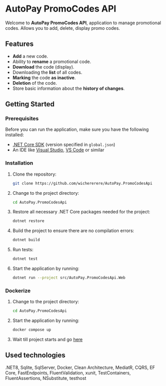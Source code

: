 # AutoPay PromoCodes API

Welcome to **AutoPay PromoCodes API**, application to manage promotional codes. Allows you to add, delete, display promo codes.
## Features

- **Add** a new code.
- Ability to **rename** a promotional code.
- **Download** the code (display).
- Downloading the **list** of all codes.
- **Marking** the code **as inactive**.
- **Deletion** of the code.
- Store basic information about the **history of changes**.

## Getting Started

### Prerequisites

Before you can run the application, make sure you have the following installed:
- [.NET Core SDK](https://dotnet.microsoft.com/download) (version specified in `global.json`)
- An IDE like [Visual Studio](https://visualstudio.microsoft.com/), [VS Code](https://code.visualstudio.com/) or similar

### Installation

1. Clone the repository:
   ```bash
   git clone https://github.com/wichererere/AutoPay.PromoCodesApi
2. Change to the project directory:
   ```bash
   cd AutoPay.PromoCodesApi
3. Restore all necessary .NET Core packages needed for the project:
   ```bash
   dotnet restore
4. Build the project to ensure there are no compilation errors:
   ```bash
   dotnet build

5. Run tests:
   ```bash
   dotnet test

6. Start the application by running:
   ```bash
   dotnet run --project src/AutoPay.PromoCodesApi.Web

### Dockerize

1. Change to the project directory:
   ```bash
   cd AutoPay.PromoCodesApi

2. Start the application by running:
   ```bash
   docker compose up
   
3. Wait till project starts and go [here](http://localhost:50000/swagger)
   
## Used technologies
.NET8, Sqlite, SqlServer, Docker, Clean Architecture, MediatR, CQRS, EF Core, FastEndpoints, FluentValidation, xunit, TestContainers, FluentAssertions, NSubstitute, testhost